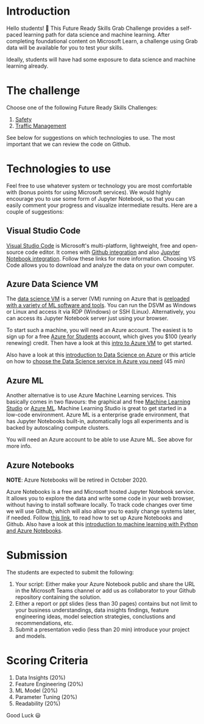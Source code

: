 # Introduction

Hello students! 👋 This Future Ready Skills Grab Challenge provides a self-paced learning path for data science and machine learning. After completing foundational content on Microsoft Learn, a challenge using Grab data will be available for you to test your skills.

Ideally, students will have had some exposure to data science and machine learning already.


# The challenge

Choose one of the following Future Ready Skills Challenges:

1. [Safety](https://github.com/yingjia-liu/Msft-Grab-FRS/tree/master/Safety)
2. [Traffic Management](https://github.com/yingjia-liu/Msft-Grab-FRS/tree/master/Traffic_Management)

See below for suggestions on which technologies to use. The most important that we can review the code on Github. 

# Technologies to use

Feel free to use whatever system or technology you are most comfortable with (bonus points for using Microsoft services). We would highly encourage you to use some form of Jupyter Notebook, so that you can easily comment your progress and visualize intermediate results. Here are a couple of suggestions:

## Visual Studio Code

[Visual Studio Code](https://code.visualstudio.com/) is Microsoft's multi-platform, lightweight, free and open-source code editor. It comes with [Github integration](https://code.visualstudio.com/docs/editor/github) and also [Jupyter Notebook integration](https://code.visualstudio.com/docs/python/jupyter-support). Follow these links for more information. Choosing VS Code allows you to download and analyze the data on your own computer.


## Azure Data Science VM

The [data science VM](https://docs.microsoft.com/en-us/azure/machine-learning/data-science-virtual-machine/overview) is a server (VM) running on Azure that is [preloaded with a variety of ML software and tools](https://docs.microsoft.com/en-us/azure/machine-learning/data-science-virtual-machine/tools-included). You can run the DSVM as Windows or Linux and access it via RDP (Windows) or SSH (Linux). Alternatively, you can access its Jupyter Notebook server just using your browser.

To start such a machine, you will need an Azure account. The easiest is to sign up for a free [Azure for Students](https://azure.microsoft.com/en-us/free/students/) account, which gives you $100 (yearly renewing) credit. Then have a look at this [intro to Azure VM](https://docs.microsoft.com/en-us/learn/modules/intro-to-azure-virtual-machines/) to get started.

Also have a look at this [introduction to Data Science on Azure](https://docs.microsoft.com/en-us/learn/modules/intro-to-data-science-in-azure/) or this article on how to [choose the Data Science service in Azure you need](https://docs.microsoft.com/en-us/learn/modules/choose-data-science-option-in-azure/) (45 min)


## Azure ML

Another alternative is to use Azure Machine Learning services. This basically comes in two flavours: the graphical and free [Machine Learning Studio](https://studio.azureml.net/) or [Azure ML](https://docs.microsoft.com/en-us/azure/machine-learning/overview-what-is-azure-ml). Machine Learning Studio is great to get started in a low-code environment. Azure ML is a enterprise grade environment, that has Jupyter Notebooks built-in, automatically logs all experiments and is backed by autoscaling compute clusters.

You will need an Azure account to be able to use Azure ML. See above for more info.

## Azure Notebooks

**NOTE**: Azure Notebooks will be retired in October 2020.

Azure Notebooks is a free and Microsoft hosted Jupyter Notebook service. It allows you to explore the data and write some code in your web browser, without having to install software locally. To track code changes over time we will use Github, which will also allow you to easily change systems later, if needed. Follow [this link](./getting-started-with-anb-and-github.md), to read how to set up Azure Notebooks and Github.
Also have a look at this [introduction to machine learning with Python and Azure Notebooks](https://docs.microsoft.com/en-us/learn/paths/intro-to-ml-with-python/).


# Submission
The students are expected to submit the following:
1. Your script: Either make your Azure Notebook public and share the URL in the Microsoft Teams channel or add us as collaborator to your Github repository containing the solution.
2. Either a report or ppt slides (less than 30 pages) contains but not limit to your business understandings, data insights findings, feature engineering ideas, model selection strategies, conclustions and recommendations, etc.
3. Submit a presentation vedio (less than 20 min) introduce your project and models.


# Scoring Criteria
1. Data Insights (20%)
2. Feature Engineering (20%)
3. ML Model (20%)
4. Parameter Tuning (20%)
5. Readability (20%)


Good Luck 😃



